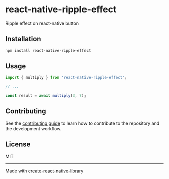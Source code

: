 # react-native-ripple-effect

Ripple effect on react-native button

## Installation

```sh
npm install react-native-ripple-effect
```

## Usage

```js
import { multiply } from 'react-native-ripple-effect';

// ...

const result = await multiply(3, 7);
```

## Contributing

See the [contributing guide](CONTRIBUTING.md) to learn how to contribute to the repository and the development workflow.

## License

MIT

---

Made with [create-react-native-library](https://github.com/callstack/react-native-builder-bob)
